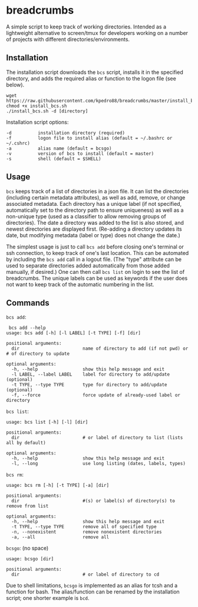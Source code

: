 # breadcrumbs

A simple script to keep track of working directories.
Intended as a lightweight alternative to screen/tmux
for developers working on a number of projects
with different directories/environments.

## Installation

The installation script downloads the `bcs` script, installs it in the specified directory,
and adds the required alias or function to the logon file (see below).

```
wget https://raw.githubusercontent.com/kpedro88/breadcrumbs/master/install_bcs.sh
chmod +x install_bcs.sh
./install_bcs.sh -d [directory]
```

Installation script options:
```
-d          installation directory (required)
-f          logon file to install alias (default = ~/.bashrc or ~/.cshrc)
-a          alias name (default = bcsgo)
-v          version of bcs to install (default = master)
-s          shell (default = $SHELL)
```

## Usage

`bcs` keeps track of a list of directories in a json file. It can list the directories
(including certain metadata attributes), as well as add, remove, or change associated metadata.
Each directory has a unique label (if not specified, automatically set to the directory path
to ensure uniqueness) as well as a non-unique type (used as a classifier to allow removing
groups of directories). The date a directory was added to the list is also stored, and
newest directories are displayed first. (Re-adding a directory updates its date,
but modifying metadata (label or type) does not change the date.)

The simplest usage is just to call `bcs add` before closing one's terminal or ssh connection,
to keep track of one's last location. This can be automated by including the `bcs add`
call in a logout file. (The "type" attribute can be used to separate directories added
automatically from those added manually, if desired.)
One can then call `bcs list` on login to see the list of breadcrumbs.
The unique labels can be used as keywords if the user does not want to keep track of
the automatic numbering in the list.

## Commands

`bcs add`:
```
 bcs add --help
usage: bcs add [-h] [-l LABEL] [-t TYPE] [-f] [dir]

positional arguments:
  dir                        name of directory to add (if not pwd) or # of directory to update

optional arguments:
  -h, --help                 show this help message and exit
  -l LABEL, --label LABEL    label for directory to add/update (optional)
  -t TYPE, --type TYPE       type for directory to add/update (optional)
  -f, --force                force update of already-used label or directory
```

`bcs list`:
```
usage: bcs list [-h] [-l] [dir]

positional arguments:
  dir                        # or label of directory to list (lists all by default)

optional arguments:
  -h, --help                 show this help message and exit
  -l, --long                 use long listing (dates, labels, types)

```

`bcs rm`:
```
usage: bcs rm [-h] [-t TYPE] [-a] [dir]

positional arguments:
  dir                        #(s) or label(s) of directory(s) to remove from list

optional arguments:
  -h, --help                 show this help message and exit
  -t TYPE, --type TYPE       remove all of specified type
  -n, --nonexistent          remove nonexistent directories
  -a, --all                  remove all
```

`bcsgo`: (no space)
```
usage: bcsgo [dir]

positional arguments:
  dir                        # or label of directory to cd
```
Due to shell limitations, `bcsgo` is implemented as an alias for tcsh and a function for bash.
The alias/function can be renamed by the installation script; one shorter example is `bcd`.
